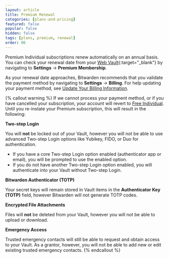 ```yaml
---
layout: article
title: Premium Renewal
categories: [plans-and-pricing]
featured: false
popular: false
hidden: false
tags: [plans, premium, renewal]
order: 06
---
```


Premium Individual subscriptions renew automatically on an annual basis. You can check your renewal date from your [Web Vault](https://vault.bitwarden.com){:target="\_blank"} by navigating to **Settings** &rarr; **Premium Membership**.

As your renewal date approaches, Bitwarden recommends that you validate the payment method by navigating to **Settings** &rarr; **Billing**. For help updating your payment method, see [Update Your Billing Information](https://bitwarden.com/help/article/update-billing-info/).

{% callout warning %}
If we cannot process your payment method, or if you have cancelled your subscription, your account will revert to [Free Individual](https://bitwarden.com/help/article/about-bitwarden-plans/#free-individual). Until you re-instate your Premium subscription, this will result in the following:

**Two-step Login**

You will **not** be locked out of your Vault, however you will not be able to use advanced Two-step Login options like Yubikey, FIDO, or Duo for authentication.
- If you have a core Two-step Login option enabled (authenticator app or email), you will be prompted to use the enabled option.
- If you do not have another Two-step Login option enabled, you will authenticate into your Vault without Two-step Login.

**Bitwarden Authenticator (TOTP)**

Your secret keys will remain stored in Vault items in the **Authenticator Key (TOTP)** field, however Bitwarden will not generate TOTP codes.

**Encrypted File Attachments**

Files will **not** be deleted from your Vault, however you will not be able to upload or download.

**Emergency Access**

Trusted emergency contacts will still be able to request and obtain access to your Vault. As a grantor, however, you will not be able to add new or edit existing trusted emergency contacts.
{% endcallout %}
